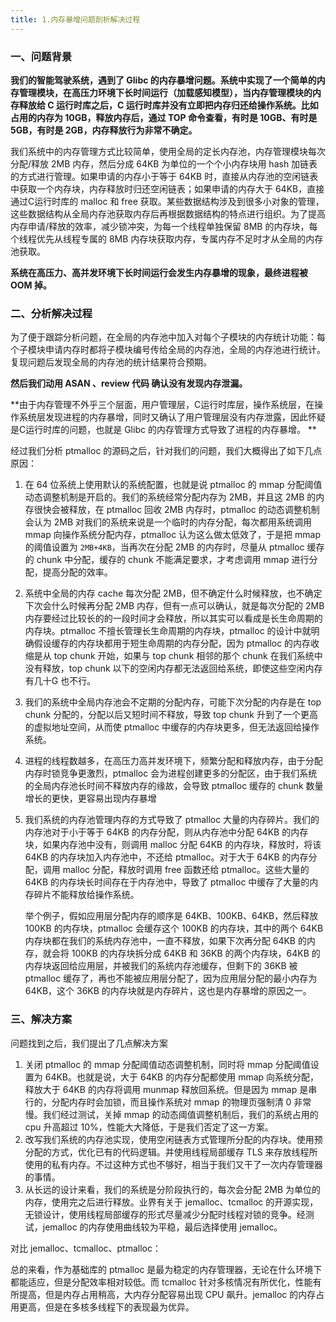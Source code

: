 ```yaml
---
title: 1.内存暴增问题剖析解决过程
---
```


### 一、问题背景

**我们的智能驾驶系统，遇到了 Glibc 的内存暴增问题。系统中实现了一个简单的内存管理模块，在高压力环境下长时间运行（加载感知模型），当内存管理模块的内存释放给 C 运行时库之后，C 运行时库并没有立即把内存归还给操作系统。比如占用的内存为 10GB，释放内存后，通过 TOP 命令查看，有时是 10GB、有时是 5GB，有时是 2GB，内存释放行为非常不确定。**

我们系统中的内存管理方式比较简单，使用全局的定长内存池，内存管理模块每次分配/释放 2MB 内存，然后分成 64KB 为单位的一个个小内存块用 hash 加链表的方式进行管理。如果申请的内存小于等于 64KB 时，直接从内存池的空闲链表中获取一个内存块，内存释放时归还空闲链表；如果申请的内存大于 64KB，直接通过C运行时库的 malloc 和 free 获取。某些数据结构涉及到很多小对象的管理，这些数据结构从全局内存池获取内存后再根据数据结构的特点进行组织。为了提高内存申请/释放的效率，减少锁冲突，为每一个线程单独保留 8MB 的内存块，每个线程优先从线程专属的 8MB 内存块获取内存，专属内存不足时才从全局的内存池获取。

**系统在高压力、高并发环境下长时间运行会发生内存暴增的现象，最终进程被 OOM 掉。**

### 二、分析解决过程

为了便于跟踪分析问题，在全局的内存池中加入对每个子模块的内存统计功能：每个子模块申请内存时都将子模块编号传给全局的内存池，全局的内存池进行统计。复现问题后发现全局的内存池的统计结果符合预期。

**然后我们动用 ASAN 、review 代码 确认没有发现内存泄漏。**

**由于内存管理不外乎三个层面，用户管理层，C运行时库层，操作系统层，在操作系统层发现进程的内存暴增，同时又确认了用户管理层没有内存泄露，因此怀疑是C运行时库的问题，也就是 Glibc 的内存管理方式导致了进程的内存暴增。 **

经过我们分析 ptmalloc 的源码之后，针对我们的问题，我们大概得出了如下几点原因：

1. 在 64 位系统上使用默认的系统配置，也就是说 ptmalloc 的 mmap 分配阈值动态调整机制是开启的。我们的系统经常分配内存为 2MB，并且这 2MB 的内存很快会被释放，在 ptmalloc 回收 2MB 内存时，ptmalloc 的动态调整机制会认为 2MB 对我们的系统来说是一个临时的内存分配，每次都用系统调用 mmap 向操作系统分配内存，ptmalloc 认为这么做太低效了，于是把 mmap 的阈值设置为 `2MB+4KB`，当再次在分配 2MB 的内存时，尽量从 ptmalloc 缓存的 chunk 中分配，缓存的 chunk 不能满足要求，才考虑调用 mmap 进行分配，提高分配的效率。

2. 系统中全局的内存 cache 每次分配 2MB，但不确定什么时候释放，也不确定下次会什么时候再分配 2MB 内存，但有一点可以确认，就是每次分配的 2MB 内存要经过比较长的的一段时间才会释放，所以其实可以看成是长生命周期的内存块。ptmalloc 不擅长管理长生命周期的内存块，ptmalloc 的设计中就明确假设缓存的内存块都用于短生命周期的内存分配，因为 ptmalloc 的内存收缩是从 top chunk 开始，如果与 top chunk 相邻的那个 chunk 在我们系统中没有释放，top chunk 以下的空闲内存都无法返回给系统，即使这些空闲内存有几十G 也不行。

3. 我们的系统中全局内存池会不定期的分配内存，可能下次分配的内存是在 top chunk 分配的，分配以后又短时间不释放，导致 top chunk 升到了一个更高的虚拟地址空间，从而使 ptmalloc 中缓存的内存块更多，但无法返回给操作系统。

4. 进程的线程数越多，在高压力高并发环境下，频繁分配和释放内存，由于分配内存时锁竞争更激烈，ptmalloc 会为进程创建更多的分配区，由于我们系统的全局内存池长时间不释放内存的缘故，会导致 ptmalloc 缓存的 chunk 数量增长的更快，更容易出现内存暴增

5. 我们系统的内存池管理内存的方式导致了 ptmalloc 大量的内存碎片。我们的内存池对于小于等于 64KB 的内存分配，则从内存池中分配 64KB 的内存块，如果内存池中没有，则调用 malloc 分配 64KB 的内存块，释放时，将该 64KB 的内存块加入内存池中，不还给 ptmalloc。对于大于 64KB 的内存分配，调用 malloc 分配，释放时调用 free 函数还给 ptmalloc。这些大量的 64KB 的内存块长时间存在于内存池中，导致了 ptmalloc 中缓存了大量的内存碎片不能释放给操作系统。

   举个例子，假如应用层分配内存的顺序是 64KB、100KB、64KB，然后释放 100KB 的内存块，ptmalloc 会缓存这个 100KB 的内存块，其中的两个 64KB 内存块都在我们的系统内存池中，一直不释放，如果下次再分配 64KB 的内存，就会将 100KB 的内存块拆分成 64KB 和 36KB 的两个内存块，64KB 的内存块返回给应用层，并被我们的系统内存池缓存，但剩下的 36KB 被 ptmalloc 缓存了，再也不能被应用层分配了，因为应用层分配的最小内存为 64KB，这个 36KB 的内存块就是内存碎片，这也是内存暴增的原因之一。

### 三、解决方案

问题找到之后，我们提出了几点解决方案

1. 关闭 ptmalloc 的 mmap 分配阈值动态调整机制，同时将 mmap 分配阈值设置为 64KB。也就是说，大于 64KB 的内存分配都使用 mmap 向系统分配，释放大于 64KB 的内存将调用 munmap 释放回系统。但是因为 mmap 是串行的，分配内存时会加锁，而且操作系统对 mmap 的物理页强制清 0 非常慢。我们经过测试，关掉 mmap 的动态阈值调整机制后，我们的系统占用的 cpu 升高超过 10%，性能大大降低，于是我们否定了这一方案。
3. 改写我们系统的内存池实现，使用空闲链表方式管理所分配的内存块。使用预分配的方式，优化已有的代码逻辑。并使用线程局部缓存 TLS 来存放线程所使用的私有内存。不过这种方式也不够好，相当于我们又干了一次内存管理器的事情。
4. 从长远的设计来看，我们的系统是分阶段执行的，每次会分配 2MB 为单位的内存，使用完之后进行释放。业界有关于 jemalloc、tcmalloc 的开源实现，无锁设计，使用线程局部缓存的形式尽量减少分配时线程对锁的竞争。经测试，jemalloc 的内存使用曲线较为平稳，最后选择使用 jemalloc。

对比 jemalloc、tcmalloc、ptmalloc：

总的来看，作为基础库的 ptmalloc 是最为稳定的内存管理器，无论在什么环境下都能适应，但是分配效率相对较低。而 tcmalloc 针对多核情况有所优化，性能有所提高，但是内存占用稍高，大内存分配容易出现 CPU 飙升。jemalloc 的内存占用更高，但是在多核多线程下的表现最为优异。


